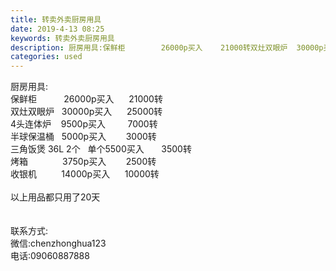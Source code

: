 ```yaml
---
title: 转卖外卖厨房用具
date: 2019-4-13 08:25
keywords: 转卖外卖厨房用具
description: 厨房用具:保鲜柜        26000p买入    21000转双灶双眼炉  30000p买入    25000转            4头连体炉  9500p买入      7000转半球保温桶  5000p买入      3000
categories: used
---
```

<td class="t_f" id="postmessage_3481300">

厨房用具:<br/>
保鲜柜           26000p买入      21000转<br/>
双灶双眼炉   30000p买入      25000转                 <br/>
4头连体炉    9500p买入         7000转<br/>
半球保温桶   5000p买入        3000转 <br/>
三角饭煲 36L 2个   单个5500买入       3500转       <br/>
烤箱              3750p买入        2500转<br/>
收银机          14000p买入      10000转<br/>
<br/>
以上用品都只用了20天<br/>
<br/>
<br/>
联系方式:<br/>
微信:chenzhonghua123<br/>
电话:09060887888<br/>
</td>
